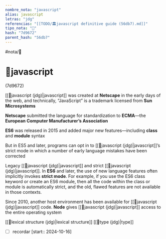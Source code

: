 ```yaml
---
nombre_nota: "javascript"
alias: javascript
letras: "jdg"
referencias: "[[TODO/🏛️javascript definitive guide (56db7).md]]"
tipo_nota: "📑"
hash: "7d9672"
parent_hash: "56db7"
---
```


#nota/📑

# 📑javascript
<div class="hash">(7d9672)</div>




[[📑javascript (jdg)|javascript]] was created at __Netscape__ in the early days of the web, and technically, “JavaScript” is a trademark licensed from __Sun Microsystems__

__Netscape__ submitted the language for standardization to __ECMA__—the __European Computer Manufacturer’s Association__

__ES6__ was released in 2015 and added major new features—including __class__ and __module__ syntax

But in ES5 and later, programs can opt in to [[📑javascript (jdg)|javascript]]’s strict mode in which a number of early language mistakes have been corrected

Legacy [[📑javascript (jdg)|javascript]] and strict  [[📑javascript (jdg)|javascript]]. In __ES6__ and later, the use of new language features often implicitly invokes __strict mode__. For example, if you use the ES6 class keyword or create an ES6 module, then all the code within the class or module is automatically strict, and the old, flawed features are not available in those contexts. 

Since 2010, another host environment has been available for [[📑javascript (jdg)|javascript]] code.
 __Node__ gives [[📑javascript (jdg)|javascript]] access to the entire operating system

[[📑lexical structure (jdg)|lexical structure]]
[[📑type (jdg)|type]]


- [ ] recordar  [start:: 2024-10-16]
